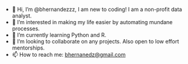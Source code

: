 - 👋 Hi, I’m @bhernandezzz, I am new to coding! I am a non-profit data analyst.
- 👀 I’m interested in making my life easier by automating mundane processes.
- 🌱 I’m currently learning Python and R.
- 💞️ I’m looking to collaborate on any projects. Also open to low effort mentorships.
- 📫 How to reach me: bhernanedz@gmail.com

<!---
bhernandezzz/bhernandezzz is a ✨ special ✨ repository because its `README.md` (this file) appears on your GitHub profile.
You can click the Preview link to take a look at your changes.
--->
